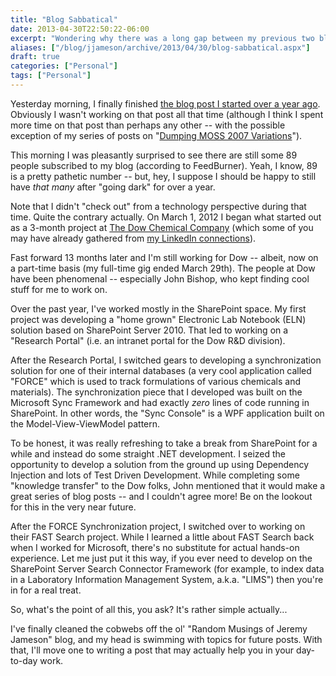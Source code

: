 ```yaml
---
title: "Blog Sabbatical"
date: 2013-04-30T22:50:22-06:00
excerpt: "Wondering why there was a long gap between my previous two blog posts? Give me a few minutes, and I'll get you caught up on what I've been doing for the past year."
aliases: ["/blog/jjameson/archive/2013/04/30/blog-sabbatical.aspx"]
draft: true
categories: ["Personal"]
tags: ["Personal"]
---
```


Yesterday morning, I finally finished
[the blog post I started over a year ago](/blog/jjameson/2013/04/30/installation-guide-for-sharepoint-server-2010-and-office-web-apps).
Obviously I wasn't working on that post all that time (although I think I spent
more time on that post than perhaps any other -- with the possible exception of
my series of posts on
"[Dumping MOSS 2007 Variations](/blog/jjameson/2007/10/30/dumping-moss-2007-variations-part-1)").

This morning I was pleasantly surprised to see there are still some 89 people
subscribed to my blog (according to FeedBurner). Yeah, I know, 89 is a pretty
pathetic number -- but, hey, I suppose I should be happy to still have *that
many* after "going dark" for over a year.

Note that I didn't "check out" from a technology perspective during that time.
Quite the contrary actually. On March 1, 2012 I began what started out as a
3-month project at [The Dow Chemical Company](http://www.dow.com) (which some of
you may have already gathered from
[my LinkedIn connections](http://www.linkedin.com/in/jeremyjameson)).

Fast forward 13 months later and I'm still working for Dow -- albeit, now on a
part-time basis (my full-time gig ended March 29th). The people at Dow have been
phenomenal -- especially John Bishop, who kept finding cool stuff for me to work
on.

Over the past year, I've worked mostly in the SharePoint space. My first project
was developing a "home grown" Electronic Lab Notebook (ELN) solution based on
SharePoint Server 2010. That led to working on a "Research Portal" (i.e. an
intranet portal for the Dow R&D division).

After the Research Portal, I switched gears to developing a synchronization
solution for one of their internal databases (a very cool application called
"FORCE" which is used to track formulations of various chemicals and materials).
The synchronization piece that I developed was built on the Microsoft Sync
Framework and had exactly *zero* lines of code running in SharePoint. In other
words, the "Sync Console" is a WPF application built on the Model-View-ViewModel
pattern.

To be honest, it was really refreshing to take a break from SharePoint for a
while and instead do some straight .NET development. I seized the opportunity to
develop a solution from the ground up using Dependency Injection and lots of
Test Driven Development. While completing some "knowledge transfer" to the Dow
folks, John mentioned that it would make a great series of blog posts -- and I
couldn't agree more! Be on the lookout for this in the very near future.

After the FORCE Synchronization project, I switched over to working on their
FAST Search project. While I learned a little about FAST Search back when I
worked for Microsoft, there's no substitute for actual hands-on experience. Let
me just put it this way, if you ever need to develop on the SharePoint Server
Search Connector Framework (for example, to index data in a Laboratory
Information Management System, a.k.a. "LIMS") then you're in for a real treat.

So, what's the point of all this, you ask? It's rather simple actually...

I've finally cleaned the cobwebs off the ol' "Random Musings of Jeremy Jameson"
blog, and my head is swimming with topics for future posts. With that, I'll move
one to writing a post that may actually help you in your day-to-day work.

